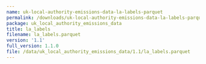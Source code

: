 ```yaml
---
name: uk-local-authority-emissions-data-la-labels-parquet
permalink: /downloads/uk-local-authority-emissions-data-la-labels-parquet/1_1
package: uk_local_authority_emissions_data
title: la_labels
filename: la_labels.parquet
version: '1.1'
full_version: 1.1.0
file: /data/uk_local_authority_emissions_data/1.1/la_labels.parquet
---
```

